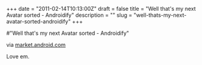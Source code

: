 +++
date = "2011-02-14T10:13:00Z"
draft = false
title = "Well that's my next Avatar sorted - Androidify"
description = ""
slug = "well-thats-my-next-avatar-sorted-androidify"
+++

#"Well that's my next Avatar sorted - Androidify"


 <div class="posterous_bookmarklet_entry">
 <div class='p_embed p_image_embed'>
<img alt="" src="https://ssl.gstatic.com/android/market/com.google.android.apps.androidify/f-0-64385e9f05ed3b76206091819f01df01911452c1" />
</div>
<div class="posterous_quote_citation">via <a href="https://market.android.com/details?id=com.google.android.apps.androidify">market.android.com</a></div>
 <p>Love em.</p></div>
 